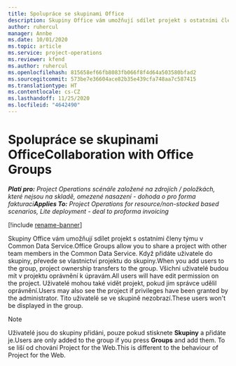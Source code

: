 ```yaml
---
title: Spolupráce se skupinami Office
description: Skupiny Office vám umožňují sdílet projekt s ostatními členy týmu v rámci Common Data Service.
author: ruhercul
manager: Annbe
ms.date: 10/01/2020
ms.topic: article
ms.service: project-operations
ms.reviewer: kfend
ms.author: ruhercul
ms.openlocfilehash: 815658ef66fb8083fb066f8f4d64a503580bfad2
ms.sourcegitcommit: 573be7e36604ace82b35e439cfa748aa7c587415
ms.translationtype: HT
ms.contentlocale: cs-CZ
ms.lasthandoff: 11/25/2020
ms.locfileid: "4642490"
---
```

# <a name="collaboration-with-office-groups"></a><span data-ttu-id="4cf2e-103">Spolupráce se skupinami Office</span><span class="sxs-lookup"><span data-stu-id="4cf2e-103">Collaboration with Office Groups</span></span>

<span data-ttu-id="4cf2e-104">_**Platí pro:** Project Operations scénáře založené na zdrojích / položkách, které nejsou na skladě, omezené nasazení - dohoda o pro forma fakturaci_</span><span class="sxs-lookup"><span data-stu-id="4cf2e-104">_**Applies To:** Project Operations for resource/non-stocked based scenarios, Lite deployment - deal to proforma invoicing_</span></span>

[!include [rename-banner](~/includes/cc-data-platform-banner.md)]

<span data-ttu-id="4cf2e-105">Skupiny Office vám umožňují sdílet projekt s ostatními členy týmu v Common Data Service.</span><span class="sxs-lookup"><span data-stu-id="4cf2e-105">Office Groups allow you to share a project with other team members in the Common Data Service.</span></span> <span data-ttu-id="4cf2e-106">Když přidáte uživatele do skupiny, převede se vlastnictví projektu do skupiny.</span><span class="sxs-lookup"><span data-stu-id="4cf2e-106">When you add users to the group, project ownership transfers to the group.</span></span> <span data-ttu-id="4cf2e-107">Všichni uživatelé budou mít v projektu oprávnění k úpravám.</span><span class="sxs-lookup"><span data-stu-id="4cf2e-107">All users will have edit permission on the project.</span></span> <span data-ttu-id="4cf2e-108">Uživatelé mohou také vidět projekt, pokud jim správce udělil oprávnění.</span><span class="sxs-lookup"><span data-stu-id="4cf2e-108">Users may also see the project if privileges have been granted by the administrator.</span></span> <span data-ttu-id="4cf2e-109">Tito uživatelé se ve skupině nezobrazí.</span><span class="sxs-lookup"><span data-stu-id="4cf2e-109">These users won't be displayed in the group.</span></span>

> [!NOTE] 
> <span data-ttu-id="4cf2e-110">Uživatelé jsou do skupiny přidáni, pouze pokud stisknete **Skupiny** a přidáte je.</span><span class="sxs-lookup"><span data-stu-id="4cf2e-110">Users are only added to the group if you press **Groups** and add them.</span></span> <span data-ttu-id="4cf2e-111">To se liší od chování Project for the Web.</span><span class="sxs-lookup"><span data-stu-id="4cf2e-111">This is different to the behaviour of Project for the Web.</span></span> 

